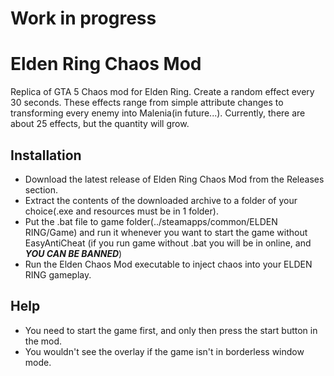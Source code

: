 # Work in progress
# Elden Ring Chaos Mod
Replica of GTA 5 Chaos mod for Elden Ring. Create a random effect every 30 seconds. These effects range from simple attribute changes to transforming every enemy into Malenia(in future...). Currently, there are about 25 effects, but the quantity will grow.

## Installation
- Download the latest release of Elden Ring Chaos Mod from the Releases section.
- Extract the contents of the downloaded archive to a folder of your choice(.exe and resources must be in 1 folder).
- Put the .bat file to game folder(../steamapps/common/ELDEN RING/Game) and run it whenever you want to start the game without EasyAntiCheat (if you run game without .bat you will be in online, and ***YOU CAN BE BANNED***)
- Run the Elden Chaos Mod executable to inject chaos into your ELDEN RING gameplay.

## Help
- You need to start the game first, and only then press the start button in the mod.
- You wouldn't see the overlay if the game isn't in borderless window mode.
